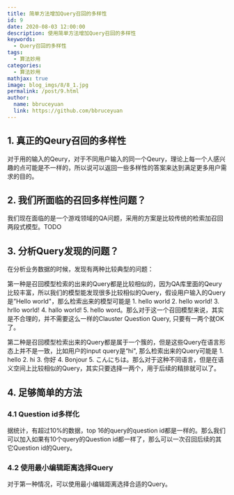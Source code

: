 ```yaml
---
title: 简单方法增加Query召回的多样性
id: 9
date: 2020-08-03 12:00:00
description: 使用简单方法增加Query召回的多样性
keywords: 
  - Query召回的多样性
tags: 
  - 算法妙用
categories: 
  - 算法妙用
mathjax: true
image: blog_imgs/8/8_1.jpg
permalink: /post/9.html
author: 
  name: bbruceyuan
  link: https://github.com/bbruceyuan
---
```


## 1. 真正的Qeury召回的多样性
对于用的输入的Qeury，对于不同用户输入的同一个Qeury，理论上每一个人感兴趣的点可能是不一样的，所以说可以返回一些多样性的答案来达到满足更多用户需求的目的。

## 2. 我们所面临的召回多样性问题？
我们现在面临的是一个游戏领域的QA问题，采用的方案是比较传统的检索加召回两段式模型。TODO

## 3. 分析Query发现的问题？
在分析业务数据的时候，发现有两种比较典型的问题：

第一种是召回模型检索的出来的Query都是比较相似的，因为QA库里面的Qeury比较丰富，所以我们的模型能发现很多比较相似的Query，假设用户输入的Query是”Hello world"，那么检索出来的模型可能是 1. hello world 2. hello world! 3. hrllo world! 4. hallo world! 5. hello word。那么对于这一个召回模型来说，其实是不合理的，并不需要这么一样的Clauster Question Query, 只要有一两个就OK了。

第二种是召回模型检索出来的Query都是属于一个簇的，但是这些Query在语言形态上并不是一致，比如用户的input query是“hi", 那么检索出来的Query可能是 1. hello 2. hi 3. 你好 4. Bonjour 5. こんにちは。那么对于这种不同语言，但是在语义空间上比较相似的Query，其实只要选择一两个，用于后续的精排就可以了。


## 4. 足够简单的方法
### 4.1 Question id多样化
据统计，有超过10%的数据，top 16的query的question id都是一样的。那么我们可以加入如果有10个query的Question id都一样了，那么可以一次召回后续的其它Question id的Query。

### 4.2 使用最小编辑距离选择Query
对于第一种情况，可以使用最小编辑距离选择合适的Query。

